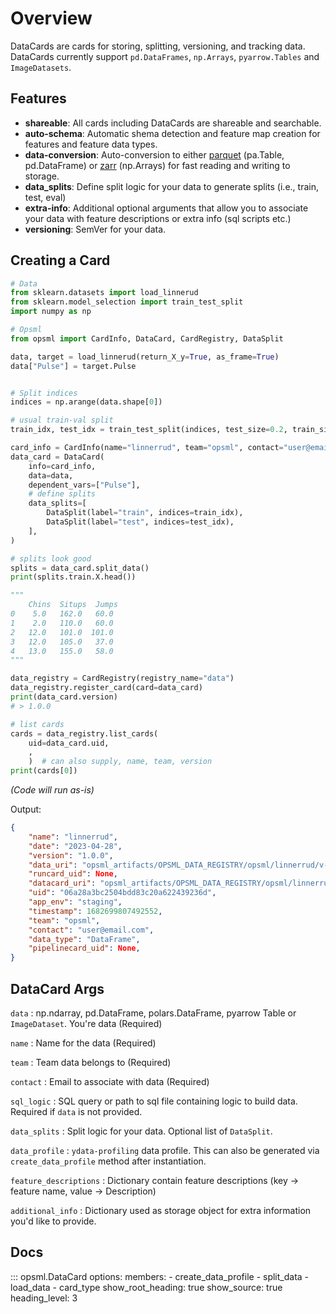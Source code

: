 # Overview

DataCards are cards for storing, splitting, versioning, and tracking data. DataCards currently support `pd.DataFrames`, `np.Arrays`, `pyarrow.Tables` and `ImageDatasets`.

## Features
- **shareable**: All cards including DataCards are shareable and searchable.
- **auto-schema**: Automatic shema detection and feature map creation for features and feature data types.
- **data-conversion**: Auto-conversion to either [parquet](https://arrow.apache.org/docs/python/index.html) (pa.Table, pd.DataFrame) or [zarr](https://github.com/zarr-developers/zarr-python) (np.Arrays) for fast reading and writing to storage.
- **data_splits**: Define split logic for your data to generate splits (i.e., train, test, eval)
- **extra-info**: Additional optional arguments that allow you to associate your data with feature descriptions or extra info (sql scripts etc.)
- **versioning**: SemVer for your data.

## Creating a Card

```py
# Data
from sklearn.datasets import load_linnerud
from sklearn.model_selection import train_test_split
import numpy as np

# Opsml
from opsml import CardInfo, DataCard, CardRegistry, DataSplit

data, target = load_linnerud(return_X_y=True, as_frame=True)
data["Pulse"] = target.Pulse


# Split indices
indices = np.arange(data.shape[0])

# usual train-val split
train_idx, test_idx = train_test_split(indices, test_size=0.2, train_size=None)

card_info = CardInfo(name="linnerrud", team="opsml", contact="user@email.com")
data_card = DataCard(
    info=card_info,
    data=data,
    dependent_vars=["Pulse"],
    # define splits
    data_splits=[
        DataSplit(label="train", indices=train_idx),
        DataSplit(label="test", indices=test_idx),
    ],
)

# splits look good
splits = data_card.split_data()
print(splits.train.X.head())

"""   
    Chins  Situps  Jumps
0    5.0   162.0   60.0
1    2.0   110.0   60.0
2   12.0   101.0  101.0
3   12.0   105.0   37.0
4   13.0   155.0   58.0
"""

data_registry = CardRegistry(registry_name="data")
data_registry.register_card(card=data_card)
print(data_card.version)
# > 1.0.0

# list cards
cards = data_registry.list_cards(
    uid=data_card.uid, 
    ,
    )  # can also supply, name, team, version
print(cards[0])

```
*(Code will run as-is)*

Output:

```json
{
    "name": "linnerrud",
    "date": "2023-04-28",
    "version": "1.0.0",
    "data_uri": "opsml_artifacts/OPSML_DATA_REGISTRY/opsml/linnerrud/v-1.0.0/linnerrud.parquet",
    "runcard_uid": None,
    "datacard_uri": "opsml_artifacts/OPSML_DATA_REGISTRY/opsml/linnerrud/v-1.0.0/datacard.joblib",
    "uid": "06a28a3bc2504bdd83c20a622439236d",
    "app_env": "staging",
    "timestamp": 1682699807492552,
    "team": "opsml",
    "contact": "user@email.com",
    "data_type": "DataFrame",
    "pipelinecard_uid": None,
}
```


## DataCard Args

`data`
: np.ndarray, pd.DataFrame, polars.DataFrame, pyarrow Table or `ImageDataset`. You're data (Required)

`name`
: Name for the data (Required)

`team`
: Team data belongs to (Required)

`contact`
: Email to associate with data (Required)

`sql_logic`
: SQL query or path to sql file containing logic to build data. Required if `data` is not provided.

`data_splits`
: Split logic for your data. Optional list of `DataSplit`.

`data_profile`
: `ydata-profiling` data profile. This can also be generated via `create_data_profile` method after instantiation.

`feature_descriptions`
: Dictionary contain feature descriptions (key -> feature name, value -> Description)

`additional_info`
: Dictionary used as storage object for extra information you'd like to provide.



## Docs

::: opsml.DataCard
    options:
        members:
            - create_data_profile
            - split_data
            - load_data
            - card_type
        show_root_heading: true
        show_source: true
        heading_level: 3
